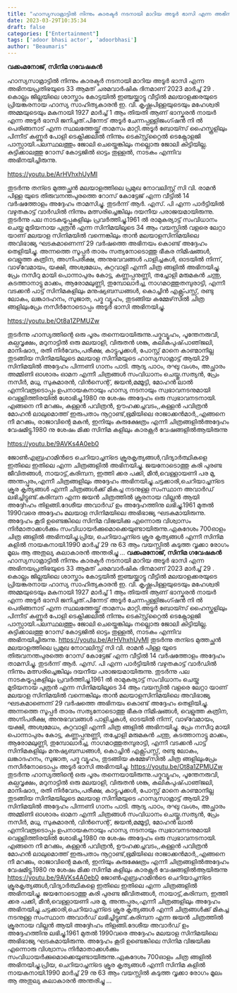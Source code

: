 ```yaml
---
title: "ഹാസ്യസാമ്രാട്ടിൽ നിന്നും കാരക്ടർ നടനായി മാറിയ അടൂർ ഭാസി എന്ന അഭിനയപ്രതിഭയുടെ 33 ആമത് ചരമവാർഷികം"
date: 2023-03-29T10:35:34
draft: false
categories: ["Entertainment"]
tags: ['adoor bhasi actor', 'adoorbhasi']
author: "Beaumaris"
---
```


<strong>വക്കംമനോജ്‌, സിനിമ ഗവേഷകൻ</strong>

ഹാസ്യസാമ്രാട്ടിൽ നിന്നും കാരക്ടർ നടനായി മാറിയ അടൂർ ഭാസി എന്ന അഭിനയപ്രതിഭയുടെ 33 ആമത് ചരമവാർഷിക ദിനമാണ് 2023 മാർച്ച് 29 . കൊല്ലം ജില്ലയിലെ ശാസ്താം കോട്ടയിൽ ഇഞ്ചയ്ക്കാട്ടു വീട്ടിൽ മലയാളക്കരയുടെ പ്രിയങ്കരനായ ഹാസ്യ സാഹിത്യകാരൻ ഇ. വി. കൃഷ്ണപിള്ളയുടെയും മഹേശ്വരി അമ്മയുടെയും മകനായി 1927 മാർച്ച് 1 ആം തിയതി ആണ് ഭാസ്കരൻ നായർ എന്ന അടൂർ ഭാസി ജനിച്ചത്.പിന്നേട് അടൂർ ചേന്നപ്പള്ളിജംഗ്ഷൻ നി ൽ പെരിങ്ങനാട് എന്ന സ്ഥലത്തേയ്ക്ക് താമസം മാറ്റി.അടൂർ ബോയ്സ് ഹൈസ്കൂളിലും പിന്നീട് കണ്ണൂർ പോളി ടെക്നിക്കലിൽ നിന്നും ടെക്സ്റ്റ്‌റ്റൈൽ ടെക്നോളജി പാസ്സായി.പലസ്ഥലത്തും ജോലി ചെയ്തെങ്കിലും നല്ലൊരു ജോലി കിട്ടിയില്ല. കുട്ടിക്കാലത്തു റോസ് കോട്ടജിൽ ഓട്ടം തുള്ളൽ, നാടകം എന്നിവ അഭിനയിച്ചിരുന്നു.

https://youtu.be/ArHVhxhUyMI

തുടർന്നു തന്ടെ മുത്തച്ഛൻ മലയാളത്തിലെ പ്രമുഖ നോവലിസ്റ്റ് സി വി. രാമൻ പിള്ള യുടെ തിരുവനന്തപുരത്തെ റോസ് കോട്ടേജ് എന്ന വീട്ടിൽ 14 വർഷത്തോളം അദ്ദേഹം താമസിച്ചു. തുടർന്ന് ആർ. എസ്. പി എന്ന പാർട്ടിയിൽ വഴുതകാട്ട് വാർഡിൽ നിന്നും മത്സരിച്ചെങ്കിലും ദയനീയ പരാജയമായിരുന്നു. തുടർന്നു പല നാടകട്രൂപ്പുകളിലും പ്രവർത്തിച്ചു.1961 ൽ രാമുകര്യാട്ട് സംവിധാനം ചെയ്ത മുടിയനായ പുത്രൻ എന്ന സിനിമയിലൂടെ 34 ആം വയസ്സിൽ വളരെ ലേറ്റാ യാണ് മലയാള സിനിമയിൽ വന്നെങ്കിലും താൻ മലയാളസിനിമയിലെ അവിഭാജ്യ ഘടകമാണെന്ന് 29 വർഷത്തെ അഭിനയം കൊണ്ട് അദ്ദേഹം തെളിയിച്ചു. അന്നത്തെ സൂപ്പർ താരം സത്യനോടൊത്തു ഭീകര നിമിഷങ്ങൾ, വെളുത്ത കത്രിന, അഗ്നിപരീക്ഷ, അനുഭവവങ്ങൾ പാളിച്ചകൾ, ഓടയിൽ നിന്ന്, വാഴ്‌വേമായം, യക്ഷി, അശ്വമേധം, കുറ്റവാളി എന്നീ ചിത്ര ങ്ങളിൽ അഭിനയിച്ചു. പ്രേം നസീറു മായി പൊന്നാപുരം കോട്ട, കണ്ണപ്പനുണ്ണി, തച്ചോളി മരുമകൻ ചന്തു, കടത്താനാട്ടു മാക്കം, ആരോമലുണ്ണി, തുമ്പോലാർച്ച, നാഗമഠത്തുതമ്പുരാട്ടി, എന്നീ വടക്കൻ പാട്ട് സിനിമകളിലും മനുഷ്യബന്ധങ്ങൾ, കൊച്ചിൻ എക്സ്പ്രസ്സ്‌, രണ്ടു ലോകം, ലങ്കാദഹനം, സുജാത, പദ്മ വ്യൂഹം, തുടങ്ങിയ കമ്മേഴ്‌സിൽ ചിത്ര ങ്ങളിലുംപ്രേം നസീർനോടൊപ്പം അടൂർ ഭാസി അഭിനയിച്ചു.

https://youtu.be/Ot8a1ZPMUZw

തുടർന്നു ഹാസ്യത്തിന്റെ ഒരു പൂരം തന്നെയായിരുന്നു.പദ്മവ്യൂഹം, പൂന്തേനരുവി, കല്പവൃക്ഷം, മറുനാട്ടിൽ ഒരു മലയാളി, വിരുതൻ ശങ്കു, കലികപുഷ്‌പാഞ്‌ജലി, മാനിഷാദ,, രതി നിർവേദം,പരീക്ഷ, കാട്ടുപൂക്കൾ, പോസ്റ്റ്‌ മാനെ കാണ്മാനില്ല തുടങ്ങിയ സിനിമയിലൂടെ മലയാള സിനിമയുടെ ഹാസ്യസാമ്രാട്ട് ആയി.29 സിനിമയിൽ അദ്ദേഹം പിന്നണി ഗാനം പാടി. ആദ്യ പാഠം, രഘു വംശം, അച്ഛാരം അമ്മിണി ഓശാരം ഓമന എന്നീ ചിത്രങ്ങൾ സംവിധാനം ചെയ്തു.സത്യൻ, പ്രേം നസീർ, മധു, സുകുമാരൻ, വിൻസെന്റ്, ജയൻ,മമ്മൂട്ടി, മോഹൻ ലാൽ എന്നിവരൂടൊപ്പം ഉപനായകനായും ഹാസ്യ നടനായും സ്വഭാവനടനുമായി വെള്ളിത്തിരയിൽ ശോഭിച്ചു.1980 നു ശേഷം അദ്ദേഹം ഒരു സ്വഭാവനടനായി. എങ്ങനെ നീ മറക്കും, കള്ളൻ പവിത്രൻ, ഊഹക്കച്ചവടം,,കള്ളൻ പവിത്രൻ മോഹൻ ലാലുമൊത്ത് ഇരുപതാം നൂറ്റാണ്ട്,ഭൂമിയിലെ രാജാക്കൻമാർ,,എങ്ങനെ നീ മറക്കും, രാജാവിന്റെ മകൻ, ഇനിയും കുരുക്ഷേത്രം എന്നീ ചിത്രങ്ങളിൽഅദ്ദേഹം വേഷമിട്ടു.1980 നു ശേഷം മിക്ക സിനിമ കളിലും കാരക്റ്റർ വേഷങ്ങളിൽആയിരുന്നു

https://youtu.be/9AVKs4A0eb0

ജോൺഎബ്രഹാമിൻടെ ചെറിയാച്ചന്ടെ ക്രൂരകൃത്യങ്ങൾ,വിദ്യാർത്ഥികളെ ഇതിലെ ഇതിലെ എന്ന ചിത്രങ്ങളിൽ അഭിനയിച്ചു. ജയനോടൊത്തു കരി പുരണ്ട ജീവിതങ്ങൾ, നായാട്ട്,കരിമ്പന, ഇത്തി ക്കര പക്കി, മീൻ,വെള്ളായണി പര മു, അന്തപ്പുരം,എന്നീ ചിത്രങ്ങളിലും അദ്ദേഹം അഭിനയിച്ചു.ചട്ടക്കാരി,ചെറിയാച്ചന്ടെ ക്രൂര കൃത്യങ്ങൾ എന്നീ ചിത്രങ്ങൾക്ക് മികച്ച നടനുള്ള സംസ്ഥാന അവാർഡ് ലഭിച്ചിട്ടുണ്ട്.കരിമ്പന എന്ന ജയൻ ചിത്രത്തിൽ ക്രൂരനായ വില്ലൻ ആയി അദ്ദേhഹം തിളങ്ങി.ദേശീയ അവാർഡ് ഉം അദ്ദേഹത്തിനു ലഭിച്ചു.1961 മുതൽ 1990വരെ അദ്ദേഹം മലയാള സിനിമയിലെ അഭിഭാജ്യ ഘടകമായിരുന്നു. അദ്ദേഹം കൂടി ഉണ്ടെങ്കിലെ സിനിമ വിജയിക്കു എന്നൊരു വിശ്വാസം നിർമാതാക്കൾക്കും സംവിധായർക്കുമൊക്കെയുണ്ടായിരുന്നു.ഏകദേശം 700ഓളം ചിത്ര ങ്ങളിൽ അഭിനയിച്ചു.പ്രിയ, ചെറിയാച്ചന്ടെ ക്രൂര കൃത്യങ്ങൾ എന്നീ സിനിമ കളിൽ നായകനായി.1990 മാർച്ച് 29 നു 63 ആം വയസ്സിൽ കടുത്ത വൃക്കാ രോഗം മൂലം ആ അതുല്യ കലാകാരൻ അന്തരിച്ചു ...
**വക്കംമനോജ്‌, സിനിമ ഗവേഷകൻ** ഹാസ്യസാമ്രാട്ടിൽ നിന്നും കാരക്ടർ നടനായി മാറിയ അടൂർ ഭാസി എന്ന അഭിനയപ്രതിഭയുടെ 33 ആമത് ചരമവാർഷിക ദിനമാണ് 2023 മാർച്ച് 29 . കൊല്ലം ജില്ലയിലെ ശാസ്താം കോട്ടയിൽ ഇഞ്ചയ്ക്കാട്ടു വീട്ടിൽ മലയാളക്കരയുടെ പ്രിയങ്കരനായ ഹാസ്യ സാഹിത്യകാരൻ ഇ. വി. കൃഷ്ണപിള്ളയുടെയും മഹേശ്വരി അമ്മയുടെയും മകനായി 1927 മാർച്ച് 1 ആം തിയതി ആണ് ഭാസ്കരൻ നായർ എന്ന അടൂർ ഭാസി ജനിച്ചത്.പിന്നേട് അടൂർ ചേന്നപ്പള്ളിജംഗ്ഷൻ നി ൽ പെരിങ്ങനാട് എന്ന സ്ഥലത്തേയ്ക്ക് താമസം മാറ്റി.അടൂർ ബോയ്സ് ഹൈസ്കൂളിലും പിന്നീട് കണ്ണൂർ പോളി ടെക്നിക്കലിൽ നിന്നും ടെക്സ്റ്റ്‌റ്റൈൽ ടെക്നോളജി പാസ്സായി.പലസ്ഥലത്തും ജോലി ചെയ്തെങ്കിലും നല്ലൊരു ജോലി കിട്ടിയില്ല. കുട്ടിക്കാലത്തു റോസ് കോട്ടജിൽ ഓട്ടം തുള്ളൽ, നാടകം എന്നിവ അഭിനയിച്ചിരുന്നു. https://youtu.be/ArHVhxhUyMI തുടർന്നു തന്ടെ മുത്തച്ഛൻ മലയാളത്തിലെ പ്രമുഖ നോവലിസ്റ്റ് സി വി. രാമൻ പിള്ള യുടെ തിരുവനന്തപുരത്തെ റോസ് കോട്ടേജ് എന്ന വീട്ടിൽ 14 വർഷത്തോളം അദ്ദേഹം താമസിച്ചു. തുടർന്ന് ആർ. എസ്. പി എന്ന പാർട്ടിയിൽ വഴുതകാട്ട് വാർഡിൽ നിന്നും മത്സരിച്ചെങ്കിലും ദയനീയ പരാജയമായിരുന്നു. തുടർന്നു പല നാടകട്രൂപ്പുകളിലും പ്രവർത്തിച്ചു.1961 ൽ രാമുകര്യാട്ട് സംവിധാനം ചെയ്ത മുടിയനായ പുത്രൻ എന്ന സിനിമയിലൂടെ 34 ആം വയസ്സിൽ വളരെ ലേറ്റാ യാണ് മലയാള സിനിമയിൽ വന്നെങ്കിലും താൻ മലയാളസിനിമയിലെ അവിഭാജ്യ ഘടകമാണെന്ന് 29 വർഷത്തെ അഭിനയം കൊണ്ട് അദ്ദേഹം തെളിയിച്ചു. അന്നത്തെ സൂപ്പർ താരം സത്യനോടൊത്തു ഭീകര നിമിഷങ്ങൾ, വെളുത്ത കത്രിന, അഗ്നിപരീക്ഷ, അനുഭവവങ്ങൾ പാളിച്ചകൾ, ഓടയിൽ നിന്ന്, വാഴ്‌വേമായം, യക്ഷി, അശ്വമേധം, കുറ്റവാളി എന്നീ ചിത്ര ങ്ങളിൽ അഭിനയിച്ചു. പ്രേം നസീറു മായി പൊന്നാപുരം കോട്ട, കണ്ണപ്പനുണ്ണി, തച്ചോളി മരുമകൻ ചന്തു, കടത്താനാട്ടു മാക്കം, ആരോമലുണ്ണി, തുമ്പോലാർച്ച, നാഗമഠത്തുതമ്പുരാട്ടി, എന്നീ വടക്കൻ പാട്ട് സിനിമകളിലും മനുഷ്യബന്ധങ്ങൾ, കൊച്ചിൻ എക്സ്പ്രസ്സ്‌, രണ്ടു ലോകം, ലങ്കാദഹനം, സുജാത, പദ്മ വ്യൂഹം, തുടങ്ങിയ കമ്മേഴ്‌സിൽ ചിത്ര ങ്ങളിലുംപ്രേം നസീർനോടൊപ്പം അടൂർ ഭാസി അഭിനയിച്ചു. https://youtu.be/Ot8a1ZPMUZw തുടർന്നു ഹാസ്യത്തിന്റെ ഒരു പൂരം തന്നെയായിരുന്നു.പദ്മവ്യൂഹം, പൂന്തേനരുവി, കല്പവൃക്ഷം, മറുനാട്ടിൽ ഒരു മലയാളി, വിരുതൻ ശങ്കു, കലികപുഷ്‌പാഞ്‌ജലി, മാനിഷാദ,, രതി നിർവേദം,പരീക്ഷ, കാട്ടുപൂക്കൾ, പോസ്റ്റ്‌ മാനെ കാണ്മാനില്ല തുടങ്ങിയ സിനിമയിലൂടെ മലയാള സിനിമയുടെ ഹാസ്യസാമ്രാട്ട് ആയി.29 സിനിമയിൽ അദ്ദേഹം പിന്നണി ഗാനം പാടി. ആദ്യ പാഠം, രഘു വംശം, അച്ഛാരം അമ്മിണി ഓശാരം ഓമന എന്നീ ചിത്രങ്ങൾ സംവിധാനം ചെയ്തു.സത്യൻ, പ്രേം നസീർ, മധു, സുകുമാരൻ, വിൻസെന്റ്, ജയൻ,മമ്മൂട്ടി, മോഹൻ ലാൽ എന്നിവരൂടൊപ്പം ഉപനായകനായും ഹാസ്യ നടനായും സ്വഭാവനടനുമായി വെള്ളിത്തിരയിൽ ശോഭിച്ചു.1980 നു ശേഷം അദ്ദേഹം ഒരു സ്വഭാവനടനായി. എങ്ങനെ നീ മറക്കും, കള്ളൻ പവിത്രൻ, ഊഹക്കച്ചവടം,,കള്ളൻ പവിത്രൻ മോഹൻ ലാലുമൊത്ത് ഇരുപതാം നൂറ്റാണ്ട്,ഭൂമിയിലെ രാജാക്കൻമാർ,,എങ്ങനെ നീ മറക്കും, രാജാവിന്റെ മകൻ, ഇനിയും കുരുക്ഷേത്രം എന്നീ ചിത്രങ്ങളിൽഅദ്ദേഹം വേഷമിട്ടു.1980 നു ശേഷം മിക്ക സിനിമ കളിലും കാരക്റ്റർ വേഷങ്ങളിൽആയിരുന്നു https://youtu.be/9AVKs4A0eb0 ജോൺഎബ്രഹാമിൻടെ ചെറിയാച്ചന്ടെ ക്രൂരകൃത്യങ്ങൾ,വിദ്യാർത്ഥികളെ ഇതിലെ ഇതിലെ എന്ന ചിത്രങ്ങളിൽ അഭിനയിച്ചു. ജയനോടൊത്തു കരി പുരണ്ട ജീവിതങ്ങൾ, നായാട്ട്,കരിമ്പന, ഇത്തി ക്കര പക്കി, മീൻ,വെള്ളായണി പര മു, അന്തപ്പുരം,എന്നീ ചിത്രങ്ങളിലും അദ്ദേഹം അഭിനയിച്ചു.ചട്ടക്കാരി,ചെറിയാച്ചന്ടെ ക്രൂര കൃത്യങ്ങൾ എന്നീ ചിത്രങ്ങൾക്ക് മികച്ച നടനുള്ള സംസ്ഥാന അവാർഡ് ലഭിച്ചിട്ടുണ്ട്.കരിമ്പന എന്ന ജയൻ ചിത്രത്തിൽ ക്രൂരനായ വില്ലൻ ആയി അദ്ദേhഹം തിളങ്ങി.ദേശീയ അവാർഡ് ഉം അദ്ദേഹത്തിനു ലഭിച്ചു.1961 മുതൽ 1990വരെ അദ്ദേഹം മലയാള സിനിമയിലെ അഭിഭാജ്യ ഘടകമായിരുന്നു. അദ്ദേഹം കൂടി ഉണ്ടെങ്കിലെ സിനിമ വിജയിക്കു എന്നൊരു വിശ്വാസം നിർമാതാക്കൾക്കും സംവിധായർക്കുമൊക്കെയുണ്ടായിരുന്നു.ഏകദേശം 700ഓളം ചിത്ര ങ്ങളിൽ അഭിനയിച്ചു.പ്രിയ, ചെറിയാച്ചന്ടെ ക്രൂര കൃത്യങ്ങൾ എന്നീ സിനിമ കളിൽ നായകനായി.1990 മാർച്ച് 29 നു 63 ആം വയസ്സിൽ കടുത്ത വൃക്കാ രോഗം മൂലം ആ അതുല്യ കലാകാരൻ അന്തരിച്ചു ...
